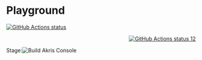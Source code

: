 # Playground



<p align="left">
  <a href="https://github.com/gaziz12/Playground"><img alt="GitHub Actions status" src="![Build Status](https://github.com/gaziz12/Playground/workflows/Docker%20Image%20CI/badge.svg)"></a>
</p>


<p align="right">
  <a href="https://github.com/gaziz12/Playground"><img alt="GitHub Actions status 12" src="https://github.com/gaziz12/Playground/workflows/Build%20Akris%20Console/badge.svg"></a>
</p>

Stage:![Build Akris Console](https://github.com/gaziz12/Playground/workflows/Build%20Akris%20Console/badge.svg?branch=sprint%2F1)
